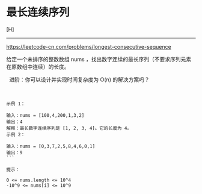 # 最长连续序列

[H]

---


https://leetcode-cn.com/problems/longest-consecutive-sequence

给定一个未排序的整数数组 nums ，找出数字连续的最长序列（不要求序列元素在原数组中连续）的长度。

 
进阶：你可以设计并实现时间复杂度为 O(n) 的解决方案吗？

 
```
示例 1：

输入：nums = [100,4,200,1,3,2]
输出：4
解释：最长数字连续序列是 [1, 2, 3, 4]。它的长度为 4。
示例 2：

输入：nums = [0,3,7,2,5,8,4,6,0,1]
输出：9
``` 

提示：

0 <= nums.length <= 10^4
-10^9 <= nums[i] <= 10^9
